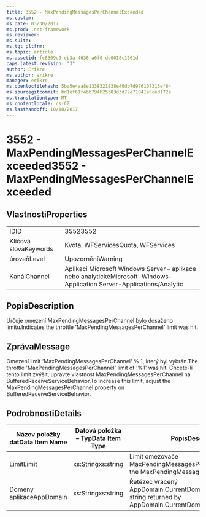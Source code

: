 ```yaml
---
title: 3552 - MaxPendingMessagesPerChannelExceeded
ms.custom: 
ms.date: 03/30/2017
ms.prod: .net-framework
ms.reviewer: 
ms.suite: 
ms.tgt_pltfrm: 
ms.topic: article
ms.assetid: fc8309d9-eb3a-4636-a6f0-dd0018c1361d
caps.latest.revision: "3"
author: Erikre
ms.author: erikre
manager: erikre
ms.openlocfilehash: 5ba5e4aa8e1338321838e40db7d976107315ef64
ms.sourcegitcommit: bd1ef61f4bb794b25383d3d72e71041a5ced172e
ms.translationtype: MT
ms.contentlocale: cs-CZ
ms.lasthandoff: 10/18/2017
---
```

# <a name="3552---maxpendingmessagesperchannelexceeded"></a><span data-ttu-id="5ea50-102">3552 - MaxPendingMessagesPerChannelExceeded</span><span class="sxs-lookup"><span data-stu-id="5ea50-102">3552 - MaxPendingMessagesPerChannelExceeded</span></span>
## <a name="properties"></a><span data-ttu-id="5ea50-103">Vlastnosti</span><span class="sxs-lookup"><span data-stu-id="5ea50-103">Properties</span></span>  
  
|||  
|-|-|  
|<span data-ttu-id="5ea50-104">ID</span><span class="sxs-lookup"><span data-stu-id="5ea50-104">ID</span></span>|<span data-ttu-id="5ea50-105">3552</span><span class="sxs-lookup"><span data-stu-id="5ea50-105">3552</span></span>|  
|<span data-ttu-id="5ea50-106">Klíčová slova</span><span class="sxs-lookup"><span data-stu-id="5ea50-106">Keywords</span></span>|<span data-ttu-id="5ea50-107">Kvóta, WFServices</span><span class="sxs-lookup"><span data-stu-id="5ea50-107">Quota, WFServices</span></span>|  
|<span data-ttu-id="5ea50-108">úroveň</span><span class="sxs-lookup"><span data-stu-id="5ea50-108">Level</span></span>|<span data-ttu-id="5ea50-109">Upozornění</span><span class="sxs-lookup"><span data-stu-id="5ea50-109">Warning</span></span>|  
|<span data-ttu-id="5ea50-110">Kanál</span><span class="sxs-lookup"><span data-stu-id="5ea50-110">Channel</span></span>|<span data-ttu-id="5ea50-111">Aplikaci Microsoft Windows Server – aplikace nebo analytické</span><span class="sxs-lookup"><span data-stu-id="5ea50-111">Microsoft-Windows-Application Server-Applications/Analytic</span></span>|  
  
## <a name="description"></a><span data-ttu-id="5ea50-112">Popis</span><span class="sxs-lookup"><span data-stu-id="5ea50-112">Description</span></span>  
 <span data-ttu-id="5ea50-113">Určuje omezení MaxPendingMessagesPerChannel bylo dosaženo limitu.</span><span class="sxs-lookup"><span data-stu-id="5ea50-113">Indicates the throttle 'MaxPendingMessagesPerChannel' limit was hit.</span></span>  
  
## <a name="message"></a><span data-ttu-id="5ea50-114">Zpráva</span><span class="sxs-lookup"><span data-stu-id="5ea50-114">Message</span></span>  
 <span data-ttu-id="5ea50-115">Omezení limit 'MaxPendingMessagesPerChannel' % 1, který byl vybrán.</span><span class="sxs-lookup"><span data-stu-id="5ea50-115">The throttle 'MaxPendingMessagesPerChannel' limit of  '%1' was hit.</span></span> <span data-ttu-id="5ea50-116">Chcete-li tento limit zvýšit, upravte vlastnost MaxPendingMessagesPerChannel na BufferedReceiveServiceBehavior.</span><span class="sxs-lookup"><span data-stu-id="5ea50-116">To increase this limit, adjust the MaxPendingMessagesPerChannel property on BufferedReceiveServiceBehavior.</span></span>  
  
## <a name="details"></a><span data-ttu-id="5ea50-117">Podrobnosti</span><span class="sxs-lookup"><span data-stu-id="5ea50-117">Details</span></span>  
  
|<span data-ttu-id="5ea50-118">Název položky dat</span><span class="sxs-lookup"><span data-stu-id="5ea50-118">Data Item Name</span></span>|<span data-ttu-id="5ea50-119">Datová položka – Typ</span><span class="sxs-lookup"><span data-stu-id="5ea50-119">Data Item Type</span></span>|<span data-ttu-id="5ea50-120">Popis</span><span class="sxs-lookup"><span data-stu-id="5ea50-120">Description</span></span>|  
|--------------------|--------------------|-----------------|  
|<span data-ttu-id="5ea50-121">Limit</span><span class="sxs-lookup"><span data-stu-id="5ea50-121">Limit</span></span>|<span data-ttu-id="5ea50-122">xs:String</span><span class="sxs-lookup"><span data-stu-id="5ea50-122">xs:string</span></span>|<span data-ttu-id="5ea50-123">Limit omezovače MaxPendingMessagesPerChannel.</span><span class="sxs-lookup"><span data-stu-id="5ea50-123">The limit of the MaxPendingMessagesPerChannel throttle.</span></span>|  
|<span data-ttu-id="5ea50-124">Domény aplikace</span><span class="sxs-lookup"><span data-stu-id="5ea50-124">AppDomain</span></span>|<span data-ttu-id="5ea50-125">xs:String</span><span class="sxs-lookup"><span data-stu-id="5ea50-125">xs:string</span></span>|<span data-ttu-id="5ea50-126">Řetězec vrácený AppDomain.CurrentDomain.FriendlyName.</span><span class="sxs-lookup"><span data-stu-id="5ea50-126">The string returned by AppDomain.CurrentDomain.FriendlyName.</span></span>|
